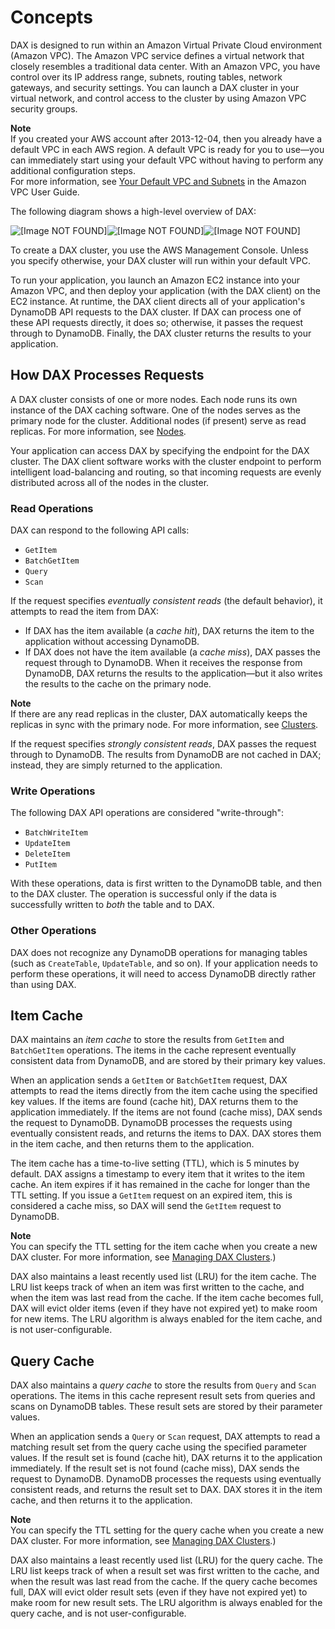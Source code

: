 # Concepts<a name="DAX.concepts"></a>

DAX is designed to run within an Amazon Virtual Private Cloud environment \(Amazon VPC\)\. The Amazon VPC service defines a virtual network that closely resembles a traditional data center\. With an Amazon VPC, you have control over its IP address range, subnets, routing tables, network gateways, and security settings\. You can launch a DAX cluster in your virtual network, and control access to the cluster by using Amazon VPC security groups\.

**Note**  
If you created your AWS account after 2013\-12\-04, then you already have a default VPC in each AWS region\. A default VPC is ready for you to use—you can immediately start using your default VPC without having to perform any additional configuration steps\.  
For more information, see [Your Default VPC and Subnets](https://docs.aws.amazon.com/vpc/latest/userguide/default-vpc.html) in the Amazon VPC User Guide\.

The following diagram shows a high\-level overview of DAX:

![\[Image NOT FOUND\]](http://docs.aws.amazon.com/amazondynamodb/latest/developerguide/images/dax_high_level.png)![\[Image NOT FOUND\]](http://docs.aws.amazon.com/amazondynamodb/latest/developerguide/)![\[Image NOT FOUND\]](http://docs.aws.amazon.com/amazondynamodb/latest/developerguide/)

To create a DAX cluster, you use the AWS Management Console\. Unless you specify otherwise, your DAX cluster will run within your default VPC\.

To run your application, you launch an Amazon EC2 instance into your Amazon VPC, and then deploy your application \(with the DAX client\) on the EC2 instance\. At runtime, the DAX client directs all of your application's DynamoDB API requests to the DAX cluster\. If DAX can process one of these API requests directly, it does so; otherwise, it passes the request through to DynamoDB\. Finally, the DAX cluster returns the results to your application\.

## How DAX Processes Requests<a name="DAX.concepts.request-processing"></a>

A DAX cluster consists of one or more nodes\. Each node runs its own instance of the DAX caching software\. One of the nodes serves as the primary node for the cluster\. Additional nodes \(if present\) serve as read replicas\. For more information, see [Nodes](DAX.concepts.cluster.md#DAX.concepts.nodes)\.

Your application can access DAX by specifying the endpoint for the DAX cluster\. The DAX client software works with the cluster endpoint to perform intelligent load\-balancing and routing, so that incoming requests are evenly distributed across all of the nodes in the cluster\.

### Read Operations<a name="w27aac31c17c14b6"></a>

DAX can respond to the following API calls:
+ `GetItem`
+ `BatchGetItem`
+ `Query`
+ `Scan`

If the request specifies *eventually consistent reads* \(the default behavior\), it attempts to read the item from DAX:
+ If DAX has the item available \(a *cache hit*\), DAX returns the item to the application without accessing DynamoDB\.
+ If DAX does not have the item available \(a *cache miss*\), DAX passes the request through to DynamoDB\. When it receives the response from DynamoDB, DAX returns the results to the application—but it also writes the results to the cache on the primary node\.

**Note**  
If there are any read replicas in the cluster, DAX automatically keeps the replicas in sync with the primary node\. For more information, see [Clusters](DAX.concepts.cluster.md#DAX.concepts.clusters)\.

If the request specifies *strongly consistent reads*, DAX passes the request through to DynamoDB\. The results from DynamoDB are not cached in DAX; instead, they are simply returned to the application\.

### Write Operations<a name="w27aac31c17c14b8"></a>

The following DAX API operations are considered "write\-through":
+ `BatchWriteItem`
+ `UpdateItem`
+ `DeleteItem`
+ `PutItem`

With these operations, data is first written to the DynamoDB table, and then to the DAX cluster\. The operation is successful only if the data is successfully written to *both* the table and to DAX\.

### Other Operations<a name="w27aac31c17c14c10"></a>

DAX does not recognize any DynamoDB operations for managing tables \(such as `CreateTable`, `UpdateTable`, and so on\)\. If your application needs to perform these operations, it will need to access DynamoDB directly rather than using DAX\.

## Item Cache<a name="DAX.concepts.item-cache"></a>

DAX maintains an *item cache* to store the results from `GetItem` and `BatchGetItem` operations\. The items in the cache represent eventually consistent data from DynamoDB, and are stored by their primary key values\.

When an application sends a `GetItem` or `BatchGetItem` request, DAX attempts to read the items directly from the item cache using the specified key values\. If the items are found \(cache hit\), DAX returns them to the application immediately\. If the items are not found \(cache miss\), DAX sends the request to DynamoDB\. DynamoDB processes the requests using eventually consistent reads, and returns the items to DAX\. DAX stores them in the item cache, and then returns them to the application\.

The item cache has a time\-to\-live setting \(TTL\), which is 5 minutes by default\. DAX assigns a timestamp to every item that it writes to the item cache\. An item expires if it has remained in the cache for longer than the TTL setting\. If you issue a `GetItem` request on an expired item, this is considered a cache miss, so DAX will send the `GetItem` request to DynamoDB\.

**Note**  
You can specify the TTL setting for the item cache when you create a new DAX cluster\. For more information, see [Managing DAX Clusters](DAX.cluster-management.md)\.\)

DAX also maintains a least recently used list \(LRU\) for the item cache\. The LRU list keeps track of when an item was first written to the cache, and when the item was last read from the cache\. If the item cache becomes full, DAX will evict older items \(even if they have not expired yet\) to make room for new items\. The LRU algorithm is always enabled for the item cache, and is not user\-configurable\.

## Query Cache<a name="DAX.concepts.query-cache"></a>

DAX also maintains a *query cache* to store the results from `Query` and `Scan` operations\. The items in this cache represent result sets from queries and scans on DynamoDB tables\. These result sets are stored by their parameter values\.

When an application sends a `Query` or `Scan` request, DAX attempts to read a matching result set from the query cache using the specified parameter values\. If the result set is found \(cache hit\), DAX returns it to the application immediately\. If the result set is not found \(cache miss\), DAX sends the request to DynamoDB\. DynamoDB processes the requests using eventually consistent reads, and returns the result set to DAX\. DAX stores it in the item cache, and then returns it to the application\.

**Note**  
You can specify the TTL setting for the query cache when you create a new DAX cluster\. For more information, see [Managing DAX Clusters](DAX.cluster-management.md)\.\)

DAX also maintains a least recently used list \(LRU\) for the query cache\. The LRU list keeps track of when a result set was first written to the cache, and when the result was last read from the cache\. If the query cache becomes full, DAX will evict older result sets \(even if they have not expired yet\) to make room for new result sets\. The LRU algorithm is always enabled for the query cache, and is not user\-configurable\.